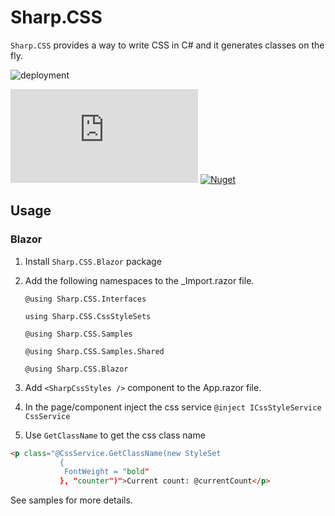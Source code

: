 # Sharp.CSS

`Sharp.CSS` provides a way to write CSS in C# and it generates classes on the fly.

![deployment](https://github.com/BerserkerDotNet/Sharp.CSS/workflows/deployment/badge.svg?branch=master)

[![Nuget](https://buildstats.info/nuget/Sharp.CSS?v=0.1.1-alpha)](https://www.nuget.org/packages/Sharp.CSS)
[![Nuget](https://buildstats.info/nuget/Sharp.CSS.Blazor?v=0.1.1-alpha)](https://www.nuget.org/packages/Sharp.CSS.Blazor)

## Usage

### Blazor

1. Install `Sharp.CSS.Blazor` package
1. Add the following namespaces to the _Import.razor file.
   
   `@using Sharp.CSS.Interfaces`
   
   `using Sharp.CSS.CssStyleSets`
   
   `@using Sharp.CSS.Samples`
   
   `@using Sharp.CSS.Samples.Shared`
   
   `@using Sharp.CSS.Blazor`
   
1. Add `<SharpCssStyles />` component to the App.razor file.
1. In the page/component inject the css service `@inject ICssStyleService CssService`
1. Use `GetClassName` to get the css class name
```html
<p class="@CssService.GetClassName(new StyleSet
           {
            FontWeight = "bold"
           }, "counter")">Current count: @currentCount</p>
```

See samples for more details.
